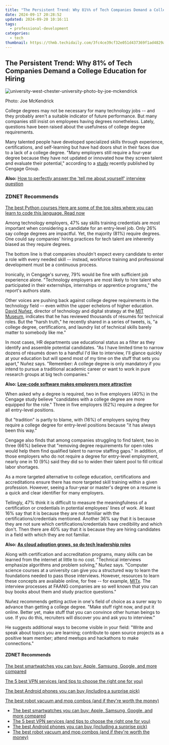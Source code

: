```yaml
---
title: "The Persistent Trend: Why 81%% of Tech Companies Demand a College Education for Hiring"
date: 2024-09-17 20:28:52
updated: 2024-09-20 10:16:11
tags:
  - professional-development
categories:
  - tech
thumbnail: https://thmb.techidaily.com/3fc4ce39cf32e051d437369f1ad4829a21ac17b8d3ad76e322c0705c64d5daa2.png
---
```


## The Persistent Trend: Why 81% of Tech Companies Demand a College Education for Hiring

![university-west-chester-university-photo-by-joe-mckendrick](https://www.zdnet.com/a/img/resize/68a44dffaed4c5ab36fabf5b1d4729f208f71568/2022/07/22/da54f3d8-f266-4e45-a287-3717026237eb/university-west-chester-university-photo-by-joe-mckendrick.jpg?auto=webp&precrop=1512,1374,x0,y237&width=1280)

Photo: Joe McKendrick

College degrees may not be necessary for many technology jobs -- and they probably aren't a suitable indicator of future performance. But many companies still insist on employees having degrees nonetheless. Lately, questions have been raised about the usefulness of college degree requirements. 

Many talented people have developed specialized skills through experience, certifications, and self-learning but have had doors shut in their faces due to a lack of a college degree. "Many employers still require a four-year degree because they have not updated or innovated how they screen talent and evaluate their potential," according to a [study](https://cengage.widen.net/s/wn9bprbrmz/cg-employability-survey-report-part2-final) recently published by Cengage Group. 

**Also:** [How to perfectly answer the 'tell me about yourself' interview question](https://www.zdnet.com/education/professional-development/tell-me-about-yourself-interview-question/)

### **ZDNET** Recommends

[The best Python courses Here are some of the top sites where you can learn to code this language.  Read now](https://www.zdnet.com/article/best-python-course/)

Among technology employers, 47% say skills training credentials are most important when considering a candidate for an entry-level job. Only 26% say college degrees are impactful. Yet, the majority (81%) require degrees. One could say companies' hiring practices for tech talent are inherently biased as they require degrees. 

 The bottom line is that companies shouldn't expect every candidate to enter a role with every needed skill -- instead, workforce training and professional development must be a continuous process. 

Ironically, in Cengage's survey, 79% would be fine with sufficient job experience alone. "Technology employers are most likely to hire talent who participated in their externships, internships or apprentice programs," the report's authors state. 

Other voices are pushing back against college degree requirements in the technology field -- even within the upper echelons of higher education. [David Nuñez](https://davidnunez.com/), director of technology and digital strategy at the [MIT Museum](https://mitmuseum.mit.edu/), indicates that he has reviewed thousands of résumés for technical roles. But the "harsh truth," he recently shared in a series of tweets, is, "a college degree, certifications, and laundry list of technical skills barely matter to somebody like me."

In most cases, HR departments use educational status as a filter as they identify and assemble potential candidates. "As I have limited time to narrow dozens of résumés down to a handful I'd like to interview, I'll glance quickly at your education but will spend most of my time on the stuff that sets you apart," Nuñez says. "Remember: A college degree is only mandatory if you intend to pursue a traditional academic career or want to work in pure research groups at big tech companies." 

**Also: [Low-code software makes employers more attractive](https://www.zdnet.com/article/low-code-software-makes-employers-more-attractive/)**

When asked why a degree is required, two in five employers (40%) in the Cengage study believe "candidates with a college degree are more equipped for the role." Three in five employers (62%) require a degree for all entry-level positions. 

But "tradition" is partly to blame, with (16%) of employers saying they require a college degree for entry-level positions because "it has always been this way."

Cengage also finds that among companies struggling to find talent, two in three (66%) believe that "removing degree requirements for open roles would help them find qualified talent to narrow staffing gaps." In addition, of those employers who do not require a degree for entry-level employment, nearly one in 10 (9%) said they did so to widen their talent pool to fill critical labor shortages.

As a more targeted alternative to college education, certifications and accreditations ensure there has more targeted skill training within a given profession. However, seeing a four-year or master's degree on a resume is a quick and clear identifier for many employers. 

Tellingly, 47% think it is difficult to measure the meaningfulness of a certification or credentials in potential employees' lines of work. At least 16% say that it is because they are not familiar with the certifications/credentials mentioned. Another 36% say that it is because they are not sure which certifications/credentials have credibility and which don't. Then there are 40% say that it is because they are hiring candidates in a field with which they are not familiar.

**Also: [As cloud adoption grows, so do tech leadership roles](https://www.zdnet.com/article/as-cloud-adoption-grows-so-do-technology-professionals-business-leadership-roles/)**

Along with certification and accreditation programs, many skills can be learned from the internet at little to no cost. "Technical interviews emphasize algorithms and problem solving," Nuñez says. "Computer science courses at a university can give you a structured way to learn the foundations needed to pass those interviews. However, resources to learn these concepts are available online, for free -- for example, [MITx](https://mitxonline.mit.edu/). The interview processes at FAANG companies are so well known that you can buy books about them and study practice questions."

Nuñez recommends getting active in one's field of choice as a surer way to advance than getting a college degree. "Make stuff right now, and put it online. Better yet, make stuff that you can convince other human beings to use. If you do this, recruiters will discover you and ask you to interview." 

He suggests additional ways to become visible in your field: "Write and speak about topics you are learning; contribute to open source projects as a positive team member; attend meetups and hackathons to make connections."

#### **ZDNET** Recommends

[The best smartwatches you can buy: Apple, Samsung, Google, and more compared](https://www.zdnet.com/article/best-smartwatch/ "The best smartwatches you can buy: Apple, Samsung, Google, and more compared")

[The 5 best VPN services (and tips to choose the right one for you)](https://www.zdnet.com/article/best-vpn/ "The 5 best VPN services (and tips to choose the right one for you)")

[The best Android phones you can buy (including a surprise pick)](https://www.zdnet.com/article/best-android-phone/ "The best Android phones you can buy (including a surprise pick)")

[The best robot vacuum and mop combos (and if they're worth the money)](https://www.zdnet.com/article/best-robot-vacuum-mop/ "The best robot vacuum and mop combos (and if they're worth the money)")

* [The best smartwatches you can buy: Apple, Samsung, Google, and more compared](https://www.zdnet.com/article/best-smartwatch/ "The best smartwatches you can buy: Apple, Samsung, Google, and more compared")
* [The 5 best VPN services (and tips to choose the right one for you)](https://www.zdnet.com/article/best-vpn/ "The 5 best VPN services (and tips to choose the right one for you)")
* [The best Android phones you can buy (including a surprise pick)](https://www.zdnet.com/article/best-android-phone/ "The best Android phones you can buy (including a surprise pick)")
* [The best robot vacuum and mop combos (and if they're worth the money)](https://www.zdnet.com/article/best-robot-vacuum-mop/ "The best robot vacuum and mop combos (and if they're worth the money)")

<ins class="adsbygoogle"
     style="display:block"
     data-ad-format="autorelaxed"
     data-ad-client="ca-pub-7571918770474297"
     data-ad-slot="1223367746"></ins>



<ins class="adsbygoogle"
     style="display:block"
     data-ad-client="ca-pub-7571918770474297"
     data-ad-slot="8358498916"
     data-ad-format="auto"
     data-full-width-responsive="true"></ins>
